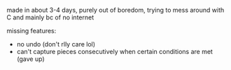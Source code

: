 made in about 3-4 days, purely out of boredom, trying to mess around with C and mainly bc of no internet

missing features:
- no undo (don't rlly care lol)
- can't capture pieces consecutively when certain conditions are met (gave up)
